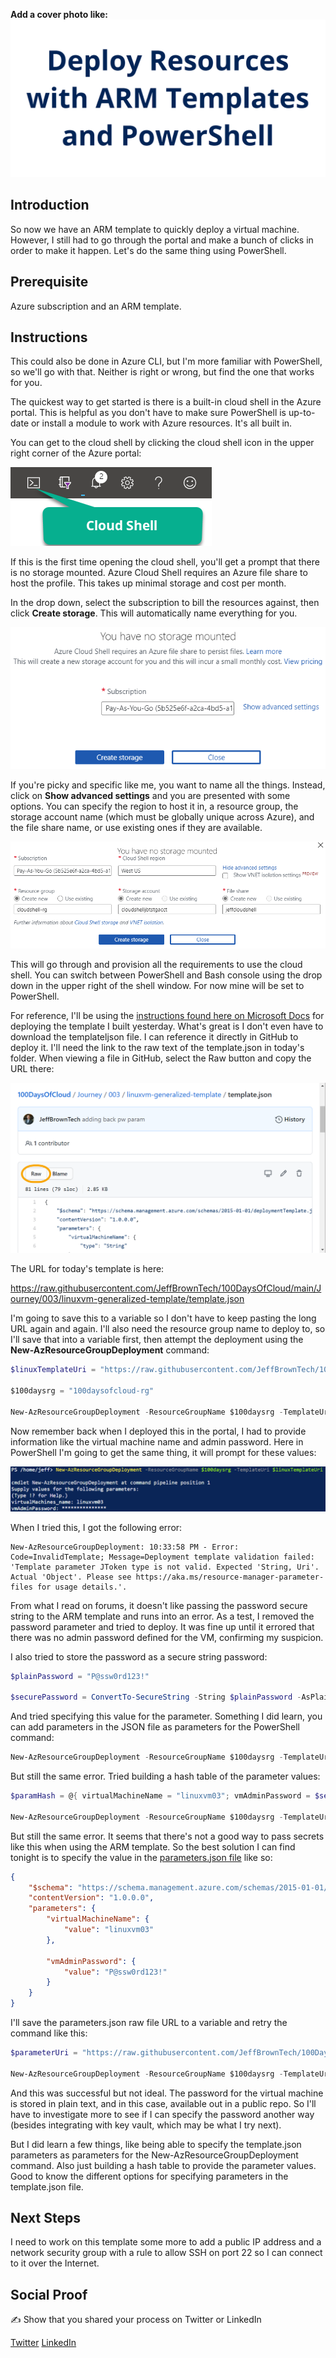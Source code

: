 **Add a cover photo like:**
![banner](./img/banner.png)

## Introduction

So now we have an ARM template to quickly deploy a virtual machine. However, I still had to go through the portal and make a bunch of clicks in order to make it happen. Let's do the same thing using PowerShell.

## Prerequisite

Azure subscription and an ARM template.

## Instructions

This could also be done in Azure CLI, but I'm more familiar with PowerShell, so we'll go with that. Neither is right or wrong, but find the one that works for you.

The quickest way to get started is there is a built-in cloud shell in the Azure portal. This is helpful as you don't have to make sure PowerShell is up-to-date or install a module to work with Azure resources. It's all built in.

You can get to the cloud shell by clicking the cloud shell icon in the upper right corner of the Azure portal:

![Cloud Shell icon](./img/cloudshellicon.png)

If this is the first time opening the cloud shell, you'll get a prompt that there is no storage mounted. Azure Cloud Shell requires an Azure file share to host the profile. This takes up minimal storage and cost per month.

In the drop down, select the subscription to bill the resources against, then click **Create storage**. This will automatically name everything for you.

![Default create storage for cloud shell](./img/defaultcreatestorage.png)

If you're picky and specific like me, you want to name all the things. Instead, click on **Show advanced settings** and you are presented with some options. You can specify the region to host it in, a resource group, the storage account name (which must be globally unique across Azure), and the file share name, or use existing ones if they are available.

![Advanced create storage options for cloud shell](./img/advancedcreatestorage.png)

This will go through and provision all the requirements to use the cloud shell. You can switch between PowerShell and Bash console using the drop down in the upper right of the shell window. For now mine will be set to PowerShell.

For reference, I'll be using the [instructions found here on Microsoft Docs](https://docs.microsoft.com/en-us/azure/azure-resource-manager/templates/deploy-powershell) for deploying the template I built yesterday. What's great is I don't even have to download the templateljson file. I can reference it directly in GitHub to deploy it. I'll need the link to the raw text of the template.json in today's folder. When viewing a file in GitHub, select the Raw button and copy the URL there:

![GitHub View Raw File Content](./img/GitHubRawText.png)

The URL for today's template is here:

https://raw.githubusercontent.com/JeffBrownTech/100DaysOfCloud/main/Journey/003/linuxvm-generalized-template/template.json

I'm going to save this to a variable so I don't have to keep pasting the long URL again and again. I'll also need the resource group name to deploy to, so I'll save that into a variable first, then attempt the deployment using the **New-AzResourceGroupDeployment** command:

```powershell
$linuxTemplateUri = "https://raw.githubusercontent.com/JeffBrownTech/100DaysOfCloud/main/Journey/003/linuxvm-generalized-template/template.json"

$100daysrg = "100daysofcloud-rg"

New-AzResourceGroupDeployment -ResourceGroupName $100daysrg -TemplateUri $linuxTemplateUri
```

Now remember back when I deployed this in the portal, I had to provide information like the virtual machine name and admin password. Here in PowerShell I'm going to get the same thing, it will prompt for these values:

![Deployment prompting for parameter values](./img/deploymentParameterPrompt.png)

When I tried this, I got the following error:

```
New-AzResourceGroupDeployment: 10:33:58 PM - Error: Code=InvalidTemplate; Message=Deployment template validation failed: 'Template parameter JToken type is not valid. Expected 'String, Uri'. Actual 'Object'. Please see https://aka.ms/resource-manager-parameter-files for usage details.'.
```

From what I read on forums, it doesn't like passing the password secure string to the ARM template and runs into an error. As a test, I removed the password parameter and tried to deploy. It was fine up until it errored that there was no admin password defined for the VM, confirming my suspicion.

I also tried to store the password as a secure string password:

```powershell
$plainPassword = "P@ssw0rd123!"

$securePassword = ConvertTo-SecureString -String $plainPassword -AsPlainText -Force
```

And tried specifying this value for the parameter. Something I did learn, you can add parameters in the JSON file as parameters for the PowerShell command:

```powershell
New-AzResourceGroupDeployment -ResourceGroupName $100daysrg -TemplateUri $linuxTemplateUri -virtualMachineName "linuxvm03" -vmAdminPassword $securePassword
```

But still the same error. Tried building a hash table of the parameter values:

```powershell
$paramHash = @{ virtualMachineName = "linuxvm03"; vmAdminPassword = $securePassword }

New-AzResourceGroupDeployment -ResourceGroupName $100daysrg -TemplateUri $linuxTemplateUri -TemplateParameterObject $paramHash
```

But still the same error. It seems that there's not a good way to pass secrets like this when using the ARM template. So the best solution I can find tonight is to specify the value in the [parameters.json file](https://raw.githubusercontent.com/JeffBrownTech/100DaysOfCloud/main/Journey/003/linuxvm-generalized-template/parameters.json) like so:

```json
{
    "$schema": "https://schema.management.azure.com/schemas/2015-01-01/deploymentParameters.json#",
    "contentVersion": "1.0.0.0",
    "parameters": {
        "virtualMachineName": {
            "value": "linuxvm03"
        },

        "vmAdminPassword": {
            "value": "P@ssw0rd123!"
        }
    }
}
```

I'll save the parameters.json raw file URL to a variable and retry the command like this:

```powershell
$parameterUri = "https://raw.githubusercontent.com/JeffBrownTech/100DaysOfCloud/main/Journey/003/linuxvm-generalized-template/parameters.json"

New-AzResourceGroupDeployment -ResourceGroupName $100daysrg -TemplateUri $linuxTemplateUri -TemplateParameterUri $parameterUri
```

And this was successful but not ideal. The password for the virtual machine is stored in plain text, and in this case, available out in a public repo. So I'll have to investigate more to see if I can specify the password another way (besides integrating with key vault, which may be what I try next).

But I did learn a few things, like being able to specify the template.json parameters as parameters for the New-AzResourceGroupDeployment command. Also just building a hash table to provide the parameter values. Good to know the different options for specifying parameters in the template.json file.

## Next Steps

I need to work on this template some more to add a public IP address and a network security group with a rule to allow SSH on port 22 so I can connect to it over the Internet.

## Social Proof

✍️ Show that you shared your process on Twitter or LinkedIn

[Twitter](link)
[LinkedIn](link)

